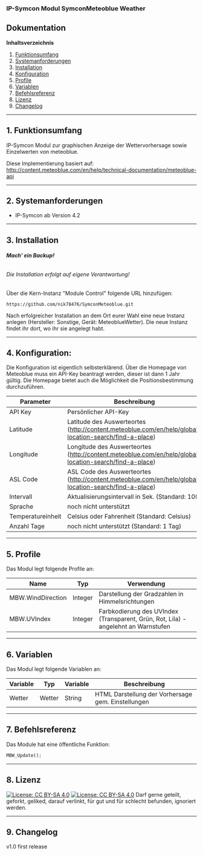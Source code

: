 ### IP-Symcon Modul SymconMeteoblue Weather

## Dokumentation

**Inhaltsverzeichnis**

1. [Funktionsumfang](#1-funktionsumfang) 
2. [Systemanforderungen](#2-systemanforderungen)
3. [Installation](#3-installation)
4. [Konfiguration](#4-konfiguration)
5. [Profile](#5-profile)
6. [Variablen](#6-variablen)
7. [Befehlsreferenz](#7-befehlsreferenz)
8. [Lizenz](#8-lizenz) 
9. [Changelog](#9-changelog) 

---
## 1. Funktionsumfang

IP-Symcon Modul zur graphischen Anzeige der Wettervorhersage
sowie Einzelwerten von meteoblue.

Diese Implementierung basiert auf:
http://content.meteoblue.com/en/help/technical-documentation/meteoblue-api 

---
## 2. Systemanforderungen
- IP-Symcon ab Version 4.2

---
## 3. Installation
###### **Mach' ein Backup!** 
###### *Die Installation erfolgt auf eigene Verantwortung!*

Über die Kern-Instanz "Module Control" folgende URL hinzufügen:

`https://github.com/nik78476/SymconMeteoblue.git`

Nach erfolgreicher Installation an dem Ort eurer Wahl eine neue Instanz
anlegen (Hersteller: Sonstige, Gerät: MeteoblueWetter). 
Die neue Instanz findet ihr dort, wo ihr sie angelegt habt.

---
## 4. Konfiguration:

Die Konfiguration ist eigentlich selbsterklärend. Über die Homepage von Meteoblue
muss ein API-Key beantragt werden, dieser ist dann 1 Jahr gültig. Die Homepage bietet
auch die Möglichkeit die Positionsbestimmung durchzuführen. 


Parameter | Beschreibung
------ | ---------------------------------
API Key | Persönlicher API-Key
Latitude | Latitude des Auswerteortes (http://content.meteoblue.com/en/help/global-location-search/find-a-place)
Longitude | Longitude des Auswerteortes (http://content.meteoblue.com/en/help/global-location-search/find-a-place)
ASL Code | ASL Code des Auswerteortes (http://content.meteoblue.com/en/help/global-location-search/find-a-place)
Intervall | Aktualisierungsintervall in Sek. (Standard: 100)
Sprache | noch nicht unterstützt
Temperatureinheit | Celsius oder Fahrenheit (Standard: Celsius)
Anzahl Tage | noch nicht unterstützt (Standard: 1 Tag)

---
## 5. Profile

Das Modul legt folgende Profile an:

Name | Typ | Verwendung
------ | ------ | ---------------------------------
MBW.WindDirection | Integer | Darstellung der Gradzahlen in Himmelsrichtungen
MBW.UVIndex | Integer | Farbkodierung des UVIndex (Transparent, Grün, Rot, Lila) - angelehnt an Warnstufen

---
## 6. Variablen

Das Modul legt folgende Variablen an:


Variable | Typ | Variable | Beschreibung
------ | ------ |------ | ---------------------------------
Wetter |Wetter | String | HTML Darstellung der Vorhersage gem. Einstellungen


---
## 7. Befehlsreferenz

Das Module hat eine öffentliche Funktion: 
```php
MBW_Update();
```
---
## 8. Lizenz

[![License: CC BY-SA 4.0](https://licensebuttons.net/l/by-sa/4.0/80x15.png)](https://creativecommons.org/licenses/by-sa/4.0/) [![License: CC BY-SA 4.0](https://img.shields.io/badge/License-CC%20BY--SA%204.0-lightgrey.svg)](https://creativecommons.org/licenses/by-sa/4.0/)
Darf gerne geteilt, geforkt, geliked, darauf verlinkt, für gut und für schlecht befunden, ignoriert werden.

---
## 9. Changelog

v1.0 first release

